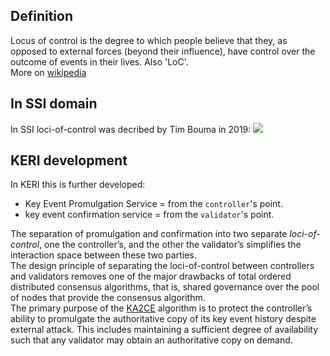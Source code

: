 ## Definition
Locus of control is the degree to which people believe that they, as opposed to external forces (beyond their influence), have control over the outcome of events in their lives. Also 'LoC'.   
More on [wikipedia](https://en.wikipedia.org/wiki/Locus_of_control)

## In SSI domain
In SSI loci-of-control was decribed by Tim Bouma in 2019:
![](https://github.com/WebOfTrust/keri/blob/main/images/loci-of-control.png)

## KERI development
In KERI this is further developed:  
- Key Event Promulgation Service = from the `controller`'s point.
- key event confirmation service = from the `validator`'s point.

The separation of promulgation and confirmation into two separate _loci-of-control_, one the controller’s, and the other the validator’s simplifies the interaction space between these two parties.  
The design principle of separating the loci-of-control between controllers and validators removes one of the major drawbacks of total ordered distributed consensus algorithms, that is, shared governance over the pool of nodes that provide the consensus algorithm.  
The primary purpose of the [KA2CE](#keri-agreement-algorithm-for-control-establishment) algorithm is to protect the controller’s ability to promulgate the authoritative copy of its key event history despite external attack. This includes maintaining a sufficient degree of availability such that any validator may obtain an authoritative copy on demand.